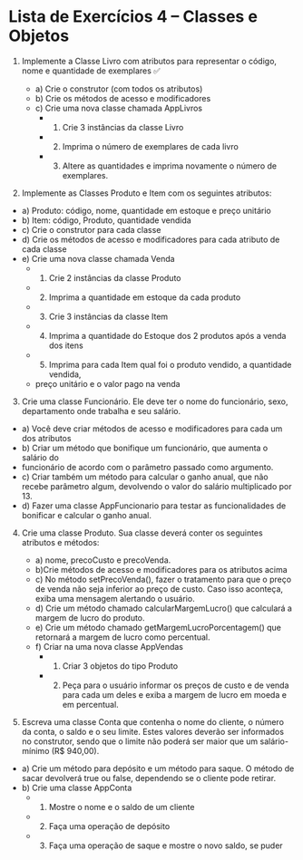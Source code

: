 # Lista de Exercícios 4 – Classes e Objetos

1. Implemente a Classe Livro com atributos para representar o código, nome e
quantidade de exemplares ✅
    - a) Crie o construtor (com todos os atributos)
    - b) Crie os métodos de acesso e modificadores
    - c) Crie uma nova classe chamada AppLivros
        - 1. Crie 3 instâncias da classe Livro
        - 2. Imprima o número de exemplares de cada livro
        - 3. Altere as quantidades e imprima novamente o número de exemplares.

2. Implemente as Classes Produto e Item com os seguintes atributos:
- a) Produto: código, nome, quantidade em estoque e preço unitário
- b) Item: código, Produto, quantidade vendida
- c) Crie o construtor para cada classe
- d) Crie os métodos de acesso e modificadores para cada atributo de cada classe
- e) Crie uma nova classe chamada Venda
    - 1. Crie 2 instâncias da classe Produto
    - 2. Imprima a quantidade em estoque da cada produto
    - 3. Crie 3 instâncias da classe Item
    - 4. Imprima a quantidade do Estoque dos 2 produtos após a venda dos itens
    - 5. Imprima para cada Item qual foi o produto vendido, a quantidade vendida,
    - preço unitário e o valor pago na venda

3. Crie uma classe Funcionário. Ele deve ter o nome do funcionário, sexo,
departamento onde trabalha e seu salário.
- a) Você deve criar métodos de acesso e modificadores para cada um dos atributos
- b) Criar um método que bonifique um funcionário, que aumenta o salário do
- funcionário de acordo com o parâmetro passado como argumento.
- c) Criar também um método para calcular o ganho anual, que não recebe
    parâmetro algum, devolvendo o valor do salário multiplicado por 13.
- d) Fazer uma classe AppFuncionario para testar as funcionalidades de bonificar e
calcular o ganho anual.
4. Crie uma classe Produto. Sua classe deverá conter os seguintes atributos e
métodos:
    - a) nome, precoCusto e precoVenda.
    - b)Crie métodos de acesso e modificadores para os atributos acima
    - c) No método setPrecoVenda(), fazer o tratamento para que o preço de venda não
    seja inferior ao preço de custo. Caso isso aconteça, exiba uma mensagem
    alertando o usuário.
    - d) Crie um método chamado calcularMargemLucro() que calculará a margem de
    lucro do produto.
    - e) Crie um método chamado getMargemLucroPorcentagem() que retornará a
    margem de lucro como percentual.
    - f) Criar na uma nova classe AppVendas
        - 1. Criar 3 objetos do tipo Produto
        - 2. Peça para o usuário informar os preços de custo e de venda para cada um
            deles e exiba a margem de lucro em moeda e em percentual.

5. Escreva uma classe Conta que contenha o nome do cliente, o número da conta, o
saldo e o seu limite. Estes valores deverão ser informados no construtor, sendo
que o limite não poderá ser maior que um salário-mínimo (R$ 940,00).

- a) Crie um método para depósito e um método para saque. O método de sacar
devolverá true ou false, dependendo se o cliente pode retirar.
- b) Crie uma classe AppConta
    - 1. Mostre o nome e o saldo de um cliente
    - 2. Faça uma operação de depósito
    - 3. Faça uma operação de saque e mostre o novo saldo, se puder

